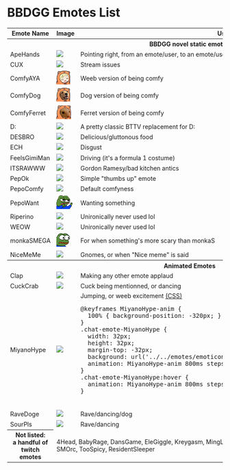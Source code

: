 # BBDGG Emotes List

<table>
  <tr>
    <th>Emote Name</th>
    <th>Image</th>
    <th>Uses</th>
  </tr>
  <tr>
    <th colspan="3">
      BBDGG novel static emotes
    </th>
  <tr>
    <td>ApeHands</td>
    <td><img src="https://i.imgur.com/6VJCyLG.png" /></td>
    <td>Pointing right, from an emote/user, to an emote/user</td>
  </tr>
  <tr>
    <td>CUX</td>
    <td><img src="https://raw.githubusercontent.com/downthecrop/chat-gui/9115472c2983f041c5c05e81ff2e8a38b855deaa/assets/emotes/emoticons/CUX.png" /></td>
    <td>Stream issues</td>
  </tr>
  <tr>
    <td>ComfyAYA</td>
    <td><img src="https://raw.githubusercontent.com/MemeLabs/chat-gui/c93609804d0c8ec6c3b03d33966f312ea4ca6289/assets/emotes/emoticons/ComfyAYA.png" /></td>
    <td>Weeb version of being comfy</td>
  </tr>
  <tr>
    <td>ComfyDog</td>
    <td><img src="https://raw.githubusercontent.com/MemeLabs/chat-gui/c93609804d0c8ec6c3b03d33966f312ea4ca6289/assets/emotes/emoticons/ComfyDog.png" /></td>
    <td>Dog version of being comfy</td>
  </tr>
  <tr>
    <td>ComfyFerret</td>
    <td><img src="https://raw.githubusercontent.com/MemeLabs/chat-gui/c93609804d0c8ec6c3b03d33966f312ea4ca6289/assets/emotes/emoticons/ComfyFerret.png" /></td>
    <td>Ferret version of being comfy</td>
  </tr>
  <tr>
    <td>D:</td>
    <td><img src="https://cdn.betterttv.net/emote/55028cd2135896936880fdd7/1x" /></td>
    <td>A pretty classic BTTV replacement for D:</td>
  </tr>
  <tr>
    <td>DESBRO</td>
    <td><img src="https://i.imgur.com/muelZuT.png" /></td>
    <td>Delicious/gluttonous food</td>
  </tr>
  <tr>
    <td>ECH</td>
    <td><img src="https://cdn.frankerfacez.com/emoticon/296802/1" /></td>
    <td>Disgust</td>
  </tr>
  <tr>
    <td>FeelsGimiMan</td>
    <td><img src="https://i.imgur.com/LJn16dr.png" /></td>
    <td>Driving (it's a formula 1 costume)</td>
  </tr>
  <tr>
    <td>ITSRAWWW</td>
    <td><img src="https://cdn.frankerfacez.com/emoticon/434345/1" /></td>
    <td>Gordon Ramesy/bad kitchen antics</td>
  </tr>
  <tr>
    <td>PepOk</td>
    <td><img src="https://i.imgur.com/Neh3E3f.png" /></td>
    <td>Simple "thumbs up" emote</td>
  </tr>
  <tr>
    <td>PepoComfy</td>
    <td><img src="https://cdn.frankerfacez.com/emoticon/358320/1" /></td>
    <td>Default comfyness</td>
  </tr>
  <tr>
    <td>PepoWant</td>
    <td><img src="https://raw.githubusercontent.com/MemeLabs/chat-gui/c93609804d0c8ec6c3b03d33966f312ea4ca6289/assets/emotes/emoticons/PepoWant.png" /></td>
    <td>Wanting something</td>
  </tr>
  <tr>
    <td>Riperino</td>
    <td><img src="https://i.imgur.com/EVwd5KP.png" /></td>
    <td>Unironically never used lol</td>
  </tr>
  <tr>
    <td>WEOW</td>
    <td><img src="https://i.imgur.com/k7JiTNR.png" /></td>
    <td>Unironically never used lol</td>
  </tr>
  <tr>
    <td>monkaSMEGA</td>
    <td><img src="https://raw.githubusercontent.com/MemeLabs/chat-gui/c93609804d0c8ec6c3b03d33966f312ea4ca6289/assets/emotes/emoticons/monkaMEGA.png" /></td>
    <td>For when something's more scary than monkaS</td>
  </tr>
  <tr>
    <td>NiceMeMe</td>
    <td><img src="https://i.imgur.com/yj6SYA8.png" /></td>
    <td>Gnomes, or when "Nice meme" is said</td>
  </tr>
  <tr>
    <th colspan="3">
      Animated Emotes
    </th>
  <tr>
    <td>Clap</td>
    <td><img src="https://cdn.betterttv.net/emote/55b6f480e66682f576dd94f5/1x" /></td>
    <td>Making any other emote applaud</td>
  </tr>
  <tr>
    <td>CuckCrab</td>
    <td><img src="https://i.imgur.com/M7PFghe.gif" /></td>
    <td>Cuck being mentionned, or dancing</td>
  </tr>
  <tr>
    <td>MiyanoHype</td>
    <td><img src="https://cdn.betterttv.net/emote/588763bbafc2ff756c3f4c26/1x" /></td>
    <td>Jumping, or weeb excitement
      <a href="https://raw.githubusercontent.com/downthecrop/chat-gui/ff7cc3942e7dc66d1e9cd980bfe66cad47351377/assets/emotes/emoticons-animated/MiyanoHype.png">(CSS)</a>
      <pre>
@keyframes MiyanoHype-anim {
  100% { background-position: -320px; }
}
.chat-emote-MiyanoHype {
  width: 32px;
  height: 32px;
  margin-top: -32px;
  background: url('../../emotes/emoticons-animated/MiyanoHype.png') left center;
  animation: MiyanoHype-anim 800ms steps(10) 3;
}
.chat-emote-MiyanoHype:hover {
  animation: MiyanoHype-anim 800ms steps(10) infinite;
}
      </pre>
    </td>
  </tr>
  <tr>
    <td>RaveDoge</td>
    <td><img src="https://raw.githubusercontent.com/blushies/chat-gui/560934ca02648eb2e1acd8de6574685e05f49077/assets/emotes/emoticons-animated/RaveDoge.gif" /></td>
    <td>Rave/dancing/dog</td>
  </tr>
  <tr>
    <td>SourPls</td>
    <td><img src="https://cdn.betterttv.net/emote/566ca38765dbbdab32ec0560/1x" /></td>
    <td>Rave/dancing</td>
  </tr>
  <tr>
    <th>
      Not listed: a&nbsp;handful of twitch emotes
    </th>
    <td colspan="2">
      4Head, BabyRage, DansGame, EleGiggle, Kreygasm, MingLee, NotLikeThis, PJSalt <a href="https://betterttv.com/emotes/56ec8a535c391d4c7239fe22">(alt sick one)</a>, PogChamp, SMOrc, TooSpicy, ResidentSleeper
    </td
</table>

